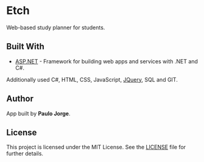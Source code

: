 # Etch
Web-based study planner for students.

## Built With
* [ASP.NET](https://dotnet.microsoft.com/apps/aspnet) - Framework for building web apps and services with .NET and C#.

Additionally used C#, HTML, CSS, JavaScript, [JQuery](https://jquery.com/), SQL and GIT.

## Author
App built by **Paulo Jorge**.

## License
This project is licensed under the MIT License. See the [LICENSE](LICENSE) file for further details.

